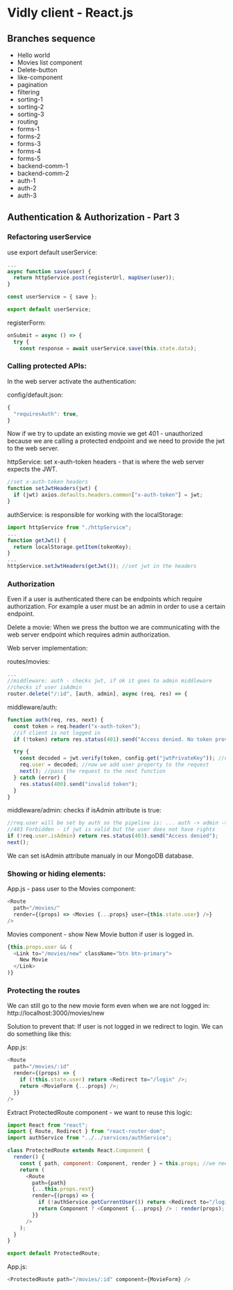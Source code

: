 # Vidly client - React.js

## Branches sequence
- Hello world
- Movies list component
- Delete-button
- like-component
- pagination
- filtering
- sorting-1
- sorting-2
- sorting-3
- routing
- forms-1
- forms-2
- forms-3
- forms-4
- forms-5
- backend-comm-1
- backend-comm-2
- auth-1
- auth-2
- auth-3

## Authentication & Authorization - Part 3

### Refactoring userService
use export default userService:
```javascript
...
async function save(user) {
  return httpService.post(registerUrl, mapUser(user));
}

const userService = { save };

export default userService;
```

registerForm:
```javascript
onSubmit = async () => {
  try {
    const response = await userService.save(this.state.data);
```

### Calling protected APIs:

In the web server activate the authentication:

config/default.json:
```javascript
{
  "requiresAuth": true,
}
```

Now if we try to update an existing movie we get 401 - unauthorized because we are calling a protected endpoint and we need to provide the jwt to the web server.

httpService: set x-auth-token headers - that is where the web server expects the JWT.
```javascript
//set x-auth-token headers
function setJwtHeaders(jwt) {
  if (jwt) axios.defaults.headers.common["x-auth-token"] = jwt;
}
```

authService: is responsible for working with the localStorage:
```javascript
import httpService from "./httpService";
...
function getJwt() {
  return localStorage.getItem(tokenKey);
}
...
httpService.setJwtHeaders(getJwt()); //set jwt in the headers
```

### Authorization
Even if a user is authenticated there can be endpoints which require authorization. For example a user must be an admin in order to use a certain endpoint.

Delete a movie: When we press the button we are communicating with the web server endpoint which requires admin authorization.

Web server implementation:

routes/movies:
```javascript
...
//middleware: auth - checks jwt, if ok it goes to admin middleware
//checks if user isAdmin
router.delete("/:id", [auth, admin], async (req, res) => {
```

middleware/auth: 
```javascript
function auth(req, res, next) {
  const token = req.header("x-auth-token");
  //if client is not logged in
  if (!token) return res.status(401).send("Access denied. No token provided.");

  try {
    const decoded = jwt.verify(token, config.get("jwtPrivateKey")); //decoded payload based on jwtPrivateKey
    req.user = decoded; //now we add user property to the request
    next(); //pass the request to the next function
  } catch (error) {
    res.status(400).send("invalid token");
  }
}
```

middleware/admin: checks if isAdmin attribute is true:
```javascript
//req.user will be set by auth so the pipeline is: ... auth -> admin -> ...
//403 Forbidden - if jwt is valid but the user does not have rights
if (!req.user.isAdmin) return res.status(403).send("Access denied");
next();
```

We can set isAdmin attribute manualy in our MongoDB database.

### Showing or hiding elements:

App.js - pass user to the Movies component:
```javascript
<Route
  path="/movies/"
  render={(props) => <Movies {...props} user={this.state.user} />}
/>
```

Movies component - show New Movie button if user is logged in.
```javascript
{this.props.user && (
  <Link to="/movies/new" className="btn btn-primary">
    New Movie
  </Link>
)}
```

### Protecting the routes

We can still go to the new movie form even when we are not logged in: http://localhost:3000/movies/new

Solution to prevent that: If user is not logged in we redirect to login. We can do something like this:

App.js:
```javascript
<Route
  path="/movies/:id"
  render={(props) => {
    if (!this.state.user) return <Redirect to="/login" />;
    return <MovieForm {...props} />;
  }}
/>
```

Extract ProtectedRoute component - we want to reuse this logic:
```javascript
import React from "react";
import { Route, Redirect } from "react-router-dom";
import authService from "../../services/authService";

class ProtectedRoute extends React.Component {
  render() {
    const { path, component: Component, render } = this.props; //we need to rename component to Component
    return (
      <Route
        path={path}
        {...this.props.rest}
        render={(props) => {
          if (!authService.getCurrentUser()) return <Redirect to="/login" />;
          return Component ? <Component {...props} /> : render(props); //React expects component to start with capital letter.
        }}
      />
    );
  }
}

export default ProtectedRoute;
```

App.js:
```javascript
<ProtectedRoute path="/movies/:id" component={MovieForm} />
```

```javascript

```

```javascript

```

```javascript

```
